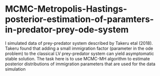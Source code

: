 # MCMC-Metropolis-Hastings-posterior-estimation-of-paramters-in-predator-prey-ode-system
I simulated data of prey-predator system described by Takeru etal (2018).  Takeru found that adding a small immigration factor (parameter in the ode problem) to the classical LV prey-predator system can yield asymptomatic stable solution.  The task here is  to use MCMC-MH algorithm to estimate posterior distributions of immigration parameters that are used for the data simulation

